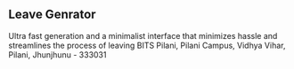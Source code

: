 ## Leave Genrator
Ultra fast generation and a minimalist interface that minimizes hassle and streamlines the process of leaving BITS Pilani, Pilani Campus, Vidhya Vihar, Pilani, Jhunjhunu - 333031
